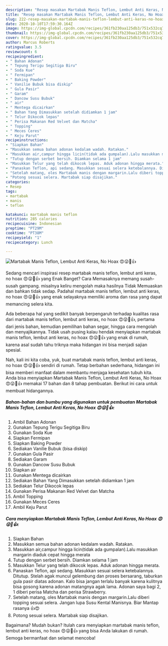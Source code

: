 ```yaml
---
description: "Resep masakan Martabak Manis Teflon, Lembut Anti Keras, No Hoax 😍😜🤤👍 | Resep Membuat Martabak Manis Teflon, Lembut Anti Keras, No Hoax 😍😜🤤👍 Yang Enak Banget"
title: "Resep masakan Martabak Manis Teflon, Lembut Anti Keras, No Hoax 😍😜🤤👍 | Resep Membuat Martabak Manis Teflon, Lembut Anti Keras, No Hoax 😍😜🤤👍 Yang Enak Banget"
slug: 222-resep-masakan-martabak-manis-teflon-lembut-anti-keras-no-hoax-resep-membuat-martabak-manis-teflon-lembut-anti-keras-no-hoax-yang-enak-banget
date: 2020-10-10T17:59:30.164Z
image: https://img-global.cpcdn.com/recipes/361fb230aa125db3/751x532cq70/martabak-manis-teflon-lembut-anti-keras-no-hoax-😍😜🤤👍-foto-resep-utama.jpg
thumbnail: https://img-global.cpcdn.com/recipes/361fb230aa125db3/751x532cq70/martabak-manis-teflon-lembut-anti-keras-no-hoax-😍😜🤤👍-foto-resep-utama.jpg
cover: https://img-global.cpcdn.com/recipes/361fb230aa125db3/751x532cq70/martabak-manis-teflon-lembut-anti-keras-no-hoax-😍😜🤤👍-foto-resep-utama.jpg
author: Marcus Roberts
ratingvalue: 3.5
reviewcount: 6
recipeingredient:
- " Bahan Adonan"
- " Tepung Terigu Segitiga Biru"
- " Soda Kue"
- " Fermipan"
- " Baking Powder"
- " Vanilie Bubuk bisa diskip"
- " Gula Pasir"
- " Garam"
- " Dancow Susu Bubuk"
- " air"
- " Mentega dicairkan"
- " Bahan Yang Dimasukkan setelah didiamkan 1 jam"
- " Telur Dikocok lepas"
- " Perisa Makanan Red Velvet dan Matcha"
- " Topping"
- " Meces Ceres"
- " Keju Parut"
recipeinstructions:
- "Siapkan Bahan"
- "Masukkan semua bahan adonan kedalam wadah. Ratakan."
- "Masukkan air,campur hingga licin(tidak ada gumpalan).Lalu masukkan margarin diaduk cepat hingga merata"
- "Tutup dengan serbet bersih. Diamkan selama 1 jam"
- "Masukkan Telur yang telah dikocok lepas. Aduk adonan hingga merata."
- "Panaskan Teflon, api sedang. Masukkan sesuai selera ketebalannya. Ditutup. Stelah agak muncul gelembung dan proses bersarang, taburkan gula pasir diatas adonan. Kalo bisa jangan terlalu banyak karena kulitnya bisa gosong karena adonan matangnya agak lama. Adonan saya bagi 2, 1 diberi perisa Matcha dan perisa Strawberry."
- "Setelah matang, oles Martabak manis dengan margarin.Lalu diberi topping sesuai selera. Jangan lupa Susu Kental Manisnya. Biar Mantap rasanya 👍😍"
- "Potong sesuai selera. Martabak siap disajikan."
categories:
- Resep
tags:
- martabak
- manis
- teflon

katakunci: martabak manis teflon 
nutrition: 285 calories
recipecuisine: Indonesian
preptime: "PT29M"
cooktime: "PT38M"
recipeyield: "1"
recipecategory: Lunch

---
```



![Martabak Manis Teflon, Lembut Anti Keras, No Hoax 😍😜🤤👍](https://img-global.cpcdn.com/recipes/361fb230aa125db3/751x532cq70/martabak-manis-teflon-lembut-anti-keras-no-hoax-😍😜🤤👍-foto-resep-utama.jpg)

Sedang mencari inspirasi resep martabak manis teflon, lembut anti keras, no hoax 😍😜🤤👍 yang Enak Banget? Cara Memasaknya memang susah-susah gampang. misalnya keliru mengolah maka hasilnya Tidak Memuaskan dan bahkan tidak sedap. Padahal martabak manis teflon, lembut anti keras, no hoax 😍😜🤤👍 yang enak selayaknya memiliki aroma dan rasa yang dapat memancing selera kita.

Ada beberapa hal yang sedikit banyak berpengaruh terhadap kualitas rasa dari martabak manis teflon, lembut anti keras, no hoax 😍😜🤤👍, pertama dari jenis bahan, kemudian pemilihan bahan segar, hingga cara mengolah dan menyajikannya. Tidak usah pusing kalau hendak menyiapkan martabak manis teflon, lembut anti keras, no hoax 😍😜🤤👍 yang enak di rumah, karena asal sudah tahu triknya maka hidangan ini bisa menjadi sajian spesial.




Nah, kali ini kita coba, yuk, buat martabak manis teflon, lembut anti keras, no hoax 😍😜🤤👍 sendiri di rumah. Tetap berbahan sederhana, hidangan ini bisa memberi manfaat dalam membantu menjaga kesehatan tubuh kita. Anda bisa menyiapkan Martabak Manis Teflon, Lembut Anti Keras, No Hoax 😍😜🤤👍 memakai 17 bahan dan 8 tahap pembuatan. Berikut ini cara untuk membuat hidangannya.

<!--inarticleads1-->

##### Bahan-bahan dan bumbu yang digunakan untuk pembuatan Martabak Manis Teflon, Lembut Anti Keras, No Hoax 😍😜🤤👍:

1. Ambil  Bahan Adonan
1. Gunakan  Tepung Terigu Segitiga Biru
1. Gunakan  Soda Kue
1. Siapkan  Fermipan
1. Siapkan  Baking Powder
1. Sediakan  Vanilie Bubuk (bisa diskip)
1. Gunakan  Gula Pasir
1. Sediakan  Garam
1. Gunakan  Dancow Susu Bubuk
1. Siapkan  air
1. Gunakan  Mentega dicairkan
1. Sediakan  Bahan Yang Dimasukkan setelah didiamkan 1 jam
1. Sediakan  Telur Dikocok lepas
1. Gunakan  Perisa Makanan Red Velvet dan Matcha
1. Ambil  Topping
1. Gunakan  Meces Ceres
1. Ambil  Keju Parut




<!--inarticleads2-->

##### Cara menyiapkan Martabak Manis Teflon, Lembut Anti Keras, No Hoax 😍😜🤤👍:

1. Siapkan Bahan
1. Masukkan semua bahan adonan kedalam wadah. Ratakan.
1. Masukkan air,campur hingga licin(tidak ada gumpalan).Lalu masukkan margarin diaduk cepat hingga merata
1. Tutup dengan serbet bersih. Diamkan selama 1 jam
1. Masukkan Telur yang telah dikocok lepas. Aduk adonan hingga merata.
1. Panaskan Teflon, api sedang. Masukkan sesuai selera ketebalannya. Ditutup. Stelah agak muncul gelembung dan proses bersarang, taburkan gula pasir diatas adonan. Kalo bisa jangan terlalu banyak karena kulitnya bisa gosong karena adonan matangnya agak lama. Adonan saya bagi 2, 1 diberi perisa Matcha dan perisa Strawberry.
1. Setelah matang, oles Martabak manis dengan margarin.Lalu diberi topping sesuai selera. Jangan lupa Susu Kental Manisnya. Biar Mantap rasanya 👍😍
1. Potong sesuai selera. Martabak siap disajikan.




Bagaimana? Mudah bukan? Itulah cara menyiapkan martabak manis teflon, lembut anti keras, no hoax 😍😜🤤👍 yang bisa Anda lakukan di rumah. Semoga bermanfaat dan selamat mencoba!
